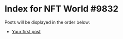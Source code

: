 # Index for NFT World #9832
Posts will be displayed in the order below:

- [Your first post](./001-first.md)

